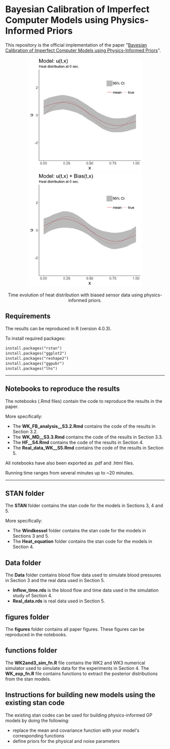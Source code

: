# Bayesian Calibration of Imperfect Computer Models using Physics-Informed Priors

This repository is the official implementation of the paper "[Bayesian Calibration of Imperfect Computer Models using Physics-Informed Priors](https://arxiv.org/abs/2201.06463)". 

<p align="center">
 <img src="figures/anim_noBias.gif" alt="drawing" width="360"/> 
 <img src="figures/anim_UBias.gif" alt="drawing" width="360"/> 
</p>

<p align="center">
Time evolution of heat distribution with biased sensor data using physics-informed priors. 
</p>

## Requirements
The results can be reproduced in R (version 4.0.3).

To install required packages:

```setup
install.packages("rstan") 
install.packages("ggplot2")
install.packages("reshape2")
install.packages("ggpubr")
install.packages("lhs")
```
---
## Notebooks to reproduce the results
The notebooks (.Rmd files) contain the code to reproduce the results in the paper.

More specifically:

- The **WK_FB_analysis__S3.2.Rmd** contains the code of the results in Section 3.2.
- The **WK_MD__S3.3.Rmd** contains the code of the results in Section 3.3.
- The **HF__S4.Rmd** contains the code of the results in Section 4.
- The **Real_data_WK__S5.Rmd** contains the code of the results in Section 5.

All notebooks have also been exported as .pdf and .html files. 

Running time ranges from several minutes up to ~20 minutes.

---
## STAN folder
The **STAN** folder contains the stan code for the models in Sections 3, 4 and 5.

More specifically:

- The **Windkessel** folder contains the stan code for the models in Sections 3 and 5.
- The **Heat_equation** folder contains the stan code for the models in Section 4.

## Data folder
The **Data** folder contains blood flow data used to simulate blood pressures in Section 3 and the real data used in Section 5. 

- **Inflow_time.rds** is the blood flow and time data used in the simulation study of Section 4. 
- **Real_data.rds** is real data used in Section 5.

## figures folder
The **figures** folder contains all paper figures. These figures can be reproduced in the notebooks.

## functions folder
The **WK2and3_sim_fn.R** file contains the WK2 and WK3 numerical simulator used to simulate data for the experiments in Section 4. The **WK_exp_fn.R** file contains functions to extract the posterior distributions from the stan models.

## Instructions for building new models using the existing stan code
The existing stan codes can be used for building physics-informed GP models by doing the following:

- replace the mean and covariance function with your model's corresponding functions
- define priors for the physical and noise parameters

